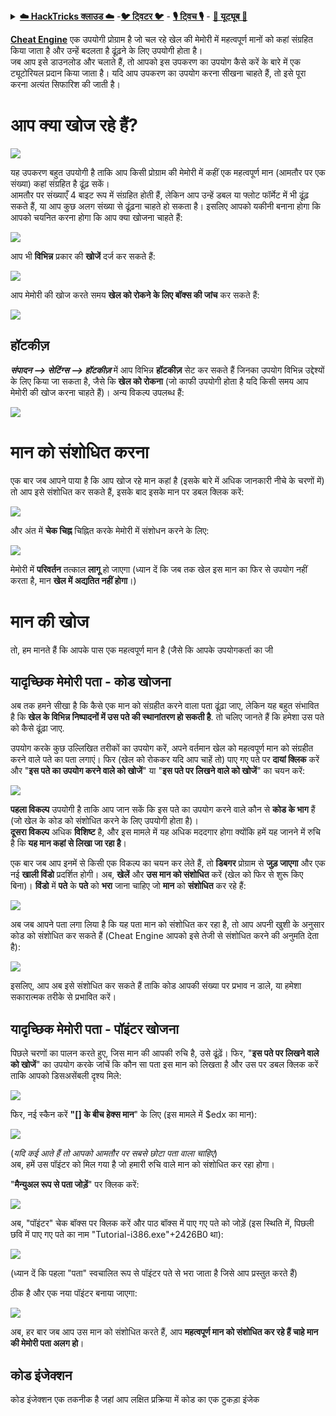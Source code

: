 <details>

<summary><a href="https://cloud.hacktricks.xyz/pentesting-cloud/pentesting-cloud-methodology"><strong>☁️ HackTricks क्लाउड ☁️</strong></a> -<a href="https://twitter.com/hacktricks_live"><strong>🐦 ट्विटर 🐦</strong></a> - <a href="https://www.twitch.tv/hacktricks_live/schedule"><strong>🎙️ ट्विच 🎙️</strong></a> - <a href="https://www.youtube.com/@hacktricks_LIVE"><strong>🎥 यूट्यूब 🎥</strong></a></summary>

- क्या आप किसी **साइबर सुरक्षा कंपनी** में काम करते हैं? क्या आप अपनी **कंपनी को HackTricks में विज्ञापित** देखना चाहते हैं? या क्या आपको **PEASS की नवीनतम संस्करण या HackTricks को PDF में डाउनलोड** करने का उपयोग करना है? [**सदस्यता योजनाएं**](https://github.com/sponsors/carlospolop) की जांच करें!

- खोजें [**The PEASS Family**](https://opensea.io/collection/the-peass-family), हमारा विशेष संग्रह [**NFTs**](https://opensea.io/collection/the-peass-family)

- प्राप्त करें [**आधिकारिक PEASS & HackTricks swag**](https://peass.creator-spring.com)

- **शामिल हों** [**💬**](https://emojipedia.org/speech-balloon/) [**डिस्कॉर्ड समूह**](https://discord.gg/hRep4RUj7f) या [**टेलीग्राम समूह**](https://t.me/peass) में या मुझे **ट्विटर** पर **फ़ॉलो** करें [**🐦**](https://github.com/carlospolop/hacktricks/tree/7af18b62b3bdc423e11444677a6a73d4043511e9/\[https:/emojipedia.org/bird/README.md)[**@carlospolopm**](https://twitter.com/hacktricks_live)**.**

- **अपने हैकिंग ट्रिक्स को [hacktricks रेपो](https://github.com/carlospolop/hacktricks) और [hacktricks-cloud रेपो](https://github.com/carlospolop/hacktricks-cloud) में पीआर जमा करके साझा करें।**

</details>


[**Cheat Engine**](https://www.cheatengine.org/downloads.php) एक उपयोगी प्रोग्राम है जो चल रहे खेल की मेमोरी में महत्वपूर्ण मानों को कहां संग्रहित किया जाता है और उन्हें बदलता है ढूंढ़ने के लिए उपयोगी होता है।\
जब आप इसे डाउनलोड और चलाते हैं, तो आपको इस उपकरण का उपयोग कैसे करें के बारे में एक ट्यूटोरियल प्रदान किया जाता है। यदि आप उपकरण का उपयोग करना सीखना चाहते हैं, तो इसे पूरा करना अत्यंत सिफारिश की जाती है।

# आप क्या खोज रहे हैं?

![](<../../.gitbook/assets/image (580).png>)

यह उपकरण बहुत उपयोगी है ताकि आप किसी प्रोग्राम की मेमोरी में कहीं एक महत्वपूर्ण मान (आमतौर पर एक संख्या) कहां संग्रहित है ढूंढ़ सकें।\
आमतौर पर संख्याएँ 4 बाइट रूप में संग्रहित होती हैं, लेकिन आप उन्हें डबल या फ्लोट फॉर्मेट में भी ढूंढ़ सकते हैं, या आप कुछ अलग संख्या से ढूंढ़ना चाहते हो सकता है। इसलिए आपको यकीनी बनाना होगा कि आपको चयनित करना होगा कि आप क्या खोजना चाहते हैं:

![](<../../.gitbook/assets/image (581).png>)

आप भी **विभिन्न** प्रकार की **खोजें** दर्ज कर सकते हैं:

![](<../../.gitbook/assets/image (582).png>)

आप मेमोरी की खोज करते समय **खेल को रोकने के लिए बॉक्स की जांच** कर सकते हैं:

![](<../../.gitbook/assets/image (584).png>)

## हॉटकीज़

_**संपादन --> सेटिंग्स --> हॉटकीज़**_ में आप विभिन्न **हॉटकीज़** सेट कर सकते हैं जिनका उपयोग विभिन्न उद्देश्यों के लिए किया जा सकता है, जैसे कि **खेल को रोकना** (जो काफी उपयोगी होता है यदि किसी समय आप मेमोरी की खोज करना चाहते हैं)। अन्य विकल्प उपलब्ध हैं:

![](<../../.gitbook/assets/image (583).png>)

# मान को संशोधित करना

एक बार जब आपने पाया है कि आप खोज रहे मान कहां है (इसके बारे में अधिक जानकारी नीचे के चरणों में) तो आप इसे संशोधित कर सकते हैं, इसके बाद इसके मान पर डबल क्लिक करें:

![](<../../.gitbook/assets/image (585).png>)

और अंत में **चेक चिह्न** चिह्नित करके मेमोरी में संशोधन करने के लिए:

![](<../../.gitbook/assets/image (586).png>)

मेमोरी में **परिवर्तन** तत्काल **लागू** हो जाएगा (ध्यान दें कि जब तक खेल इस मान का फिर से उपयोग नहीं करता है, मान **खेल में अद्यतित नहीं होगा**।)

# मान की खोज

तो, हम मानते हैं कि आपके पास एक महत्वपूर्ण मान है (जैसे कि आपके उपयोगकर्ता का जी
## यादृच्छिक मेमोरी पता - कोड खोजना

अब तक हमने सीखा है कि कैसे एक मान को संग्रहीत करने वाला पता ढूंढ़ा जाए, लेकिन यह बहुत संभावित है कि **खेल के विभिन्न निष्पादनों में उस पते की स्थानांतरण हो सकती है**. तो चलिए जानते हैं कि हमेशा उस पते को कैसे ढूंढ़ा जाए.

उपयोग करके कुछ उल्लिखित तरीकों का उपयोग करें, अपने वर्तमान खेल को महत्वपूर्ण मान को संग्रहीत करने वाले पते का पता लगाएं। फिर (खेल को रोककर यदि आप चाहें तो) पाए गए पते पर **दायां क्लिक** करें और "**इस पते का उपयोग करने वाले को खोजें**" या "**इस पते पर लिखने वाले को खोजें**" का चयन करें:

![](<../../.gitbook/assets/image (593).png>)

**पहला विकल्प** उपयोगी है ताकि आप जान सकें कि इस पते का उपयोग करने वाले कौन से **कोड के भाग** हैं (जो खेल के कोड को संशोधित करने के लिए उपयोगी होता है)।\
**दूसरा विकल्प** अधिक **विशिष्ट** है, और इस मामले में यह अधिक मददगार होगा क्योंकि हमें यह जानने में रुचि है कि **यह मान कहां से लिखा जा रहा है**।

एक बार जब आप इनमें से किसी एक विकल्प का चयन कर लेते हैं, तो **डिबगर** प्रोग्राम से **जुड़ जाएगा** और एक नई **खाली विंडो** प्रदर्शित होगी। अब, **खेलें** और **उस मान को संशोधित** करें (खेल को फिर से शुरू किए बिना)। **विंडो** में **पते** के **पते** को **भरा** जाना चाहिए जो **मान** को **संशोधित** कर रहे हैं:

![](<../../.gitbook/assets/image (594).png>)

अब जब आपने पता लगा लिया है कि यह पता मान को संशोधित कर रहा है, तो आप अपनी खुशी के अनुसार कोड को संशोधित कर सकते हैं (Cheat Engine आपको इसे तेजी से संशोधित करने की अनुमति देता है):

![](<../../.gitbook/assets/image (595).png>)

इसलिए, आप अब इसे संशोधित कर सकते हैं ताकि कोड आपकी संख्या पर प्रभाव न डाले, या हमेशा सकारात्मक तरीके से प्रभावित करें।

## यादृच्छिक मेमोरी पता - पॉइंटर खोजना

पिछले चरणों का पालन करते हुए, जिस मान की आपकी रुचि है, उसे ढूंढ़ें। फिर, "**इस पते पर लिखने वाले को खोजें**" का उपयोग करके जांचें कि कौन सा पता इस मान को लिखता है और उस पर डबल क्लिक करें ताकि आपको डिसअसेंबली दृश्य मिले:

![](<../../.gitbook/assets/image (596).png>)

फिर, नई स्कैन करें **"\[\] के बीच हेक्स मान**" के लिए (इस मामले में $edx का मान):

![](<../../.gitbook/assets/image (597).png>)

(_यदि कई आते हैं तो आपको आमतौर पर सबसे छोटा पता वाला चाहिए_)\
अब, हमें उस पॉइंटर को मिल गया है जो हमारी रुचि वाले मान को संशोधित कर रहा होगा।

"**मैन्युअल रूप से पता जोड़ें**" पर क्लिक करें:

![](<../../.gitbook/assets/image (598).png>)

अब, "पॉइंटर" चेक बॉक्स पर क्लिक करें और पाठ बॉक्स में पाए गए पते को जोड़ें (इस स्थिति में, पिछली छवि में पाए गए पते का नाम "Tutorial-i386.exe"+2426B0 था):

![](<../../.gitbook/assets/image (599).png>)

(ध्यान दें कि पहला "पता" स्वचालित रूप से पॉइंटर पते से भरा जाता है जिसे आप प्रस्तुत करते हैं)

ठीक है और एक नया पॉइंटर बनाया जाएगा:

![](<../../.gitbook/assets/image (600).png>)

अब, हर बार जब आप उस मान को संशोधित करते हैं, आप **महत्वपूर्ण मान को संशोधित कर रहे हैं चाहे मान की मेमोरी पता अलग हो**।

## कोड इंजेक्शन

कोड इंजेक्शन एक तकनीक है जहां आप लक्षित प्रक्रिया में कोड का एक टुकड़ा इंजेक
